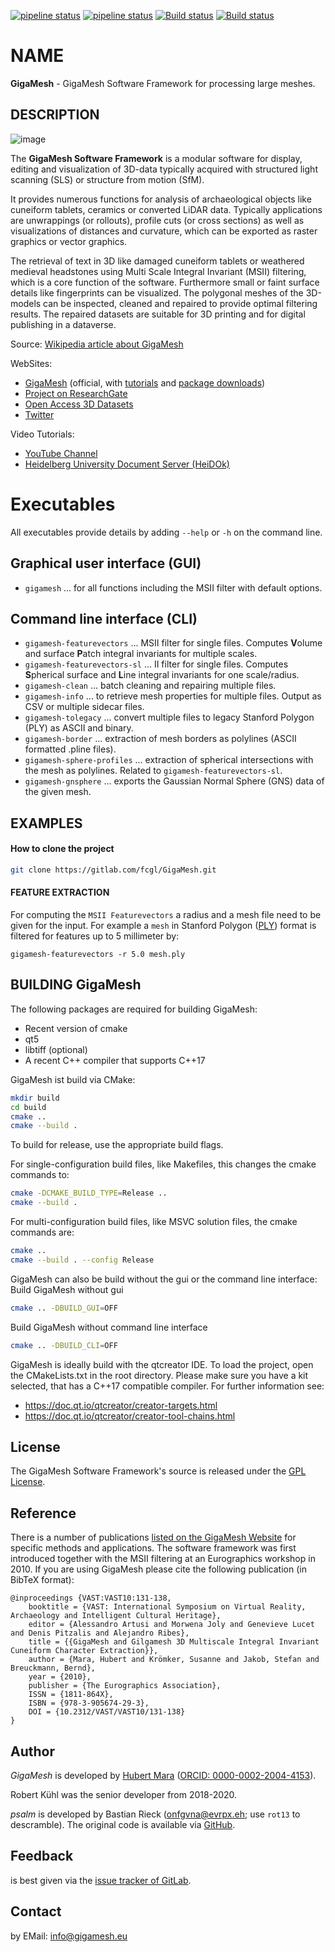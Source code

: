 [![pipeline status](https://gitlab.com/fcgl/GigaMesh/badges/master/pipeline.svg)](https://gitlab.com/fcgl/GigaMesh/-/commits/master)
[![pipeline status](https://gitlab.com/fcgl/GigaMesh/badges/develop/pipeline.svg)](https://gitlab.com/fcgl/GigaMesh/-/commits/develop)
[![Build status](https://ci.appveyor.com/api/projects/status/jbixmroxgb9hkw1p/branch/master?svg=true)](https://ci.appveyor.com/project/rkuehl-iwr/gigamesh/branch/master)
[![Build status](https://ci.appveyor.com/api/projects/status/jbixmroxgb9hkw1p/branch/develop?svg=true)](https://ci.appveyor.com/project/rkuehl-iwr/gigamesh/branch/develop)

# NAME

**GigaMesh** - GigaMesh Software Framework for processing large meshes.

## DESCRIPTION

![image](https://github.com/barionleg/gitgAmesch/assets/102619282/004018df-f9de-4385-997d-2d5bb78904e7)


The **GigaMesh Software Framework** is a modular software for display, editing and visualization of 3D-data 
typically acquired with structured light scanning (SLS) or structure from motion (SfM).

It provides numerous functions for analysis of archaeological objects like cuneiform tablets, ceramics or converted LiDAR data.
Typically applications are unwrappings (or rollouts), profile cuts (or cross sections) as well as visualizations of distances and curvature, 
which can be exported as raster graphics or vector graphics.

The retrieval of text in 3D like damaged cuneiform tablets or weathered medieval headstones using Multi Scale Integral Invariant (MSII) filtering, 
which is a core function of the software. Furthermore small or faint surface details like fingerprints can be visualized.
The polygonal meshes of the 3D-models can be inspected, cleaned and repaired to provide optimal filtering results. 
The repaired datasets are suitable for 3D printing and for digital publishing in a dataverse.

Source: [Wikipedia article about GigaMesh](https://en.wikipedia.org/wiki/GigaMesh_Software_Framework)

WebSites: 
- [GigaMesh](https://gigamesh.eu) (official, with [tutorials](https://gigamesh.eu/tutorials) and [package downloads](https://gigamesh.eu/downloads))
- [Project on ResearchGate](https://www.researchgate.net/project/GigaMesh-Software-Framework)
- [Open Access 3D Datasets](https://heidata.uni-heidelberg.de/dataverse/iwrgraphics)
- [Twitter](https://twitter.com/MeshGiga)

Video Tutorials:
- [YouTube Channel](https://www.youtube.com/channel/UCJSOsw9GX8DnkqnciyVwmLw)
- [Heidelberg University Document Server (HeiDOk)](http://archiv.ub.uni-heidelberg.de/volltextserver/cgi/search/simple?q=+GigaMesh+Software+Framework+Tutorial&_action_search=Search&_action_search=Search&_order=bytitle&basic_srchtype=ALL&_satisfyall=ALL)

# Executables

All executables provide details by adding `--help` or `-h` on the command line.

## Graphical user interface (GUI)
- `gigamesh` ... for all functions including the MSII filter with default options.

## Command line interface (CLI)
- `gigamesh-featurevectors` ...  MSII filter for single files. Computes **V**olume and surface **P**atch integral invariants for multiple scales.
- `gigamesh-featurevectors-sl` ...  II filter for single files. Computes **S**pherical surface and **L**ine integral invariants for one scale/radius.
- `gigamesh-clean` ... batch cleaning and repairing multiple files.
- `gigamesh-info` ... to retrieve mesh properties for multiple files. Output as CSV or multiple sidecar files.
- `gigamesh-tolegacy` ... convert multiple files to legacy Stanford Polygon (PLY) as ASCII and binary.
- `gigamesh-border` ... extraction of mesh borders as polylines (ASCII formatted .pline files).
- `gigamesh-sphere-profiles` ... extraction of spherical intersections with the mesh as polylines. Related to `gigamesh-featurevectors-sl`.
- `gigamesh-gnsphere` ... exports the Gaussian Normal Sphere (GNS) data of the given mesh.

## EXAMPLES 

#### How to clone the project
```sh
git clone https://gitlab.com/fcgl/GigaMesh.git
```

#### FEATURE EXTRACTION

For computing the `MSII Featurevectors` a radius and a mesh file need to be given
for the input. For example a `mesh` in Stanford Polygon ([PLY](https://en.wikipedia.org/wiki/PLY_(file_format))) format is filtered
for features up to 5 millimeter by:

    gigamesh-featurevectors -r 5.0 mesh.ply

BUILDING GigaMesh
--------------

The following packages are required for building GigaMesh:

* Recent version of cmake
* qt5
* libtiff (optional)
* A recent C++ compiler that supports C++17

GigaMesh ist build via CMake:

```sh
mkdir build
cd build
cmake ..
cmake --build .
```

To build for release, use the appropriate build flags.

For single-configuration build files, like Makefiles, this changes the cmake commands to:
```sh
cmake -DCMAKE_BUILD_TYPE=Release ..
cmake --build .
```

For multi-configuration build files, like MSVC solution files, the cmake commands are:
```sh
cmake ..
cmake --build . --config Release
```

GigaMesh can also be build without the gui or the command line interface:
Build GigaMesh without gui
```sh
cmake .. -DBUILD_GUI=OFF
```
Build GigaMesh without command line interface
```sh
cmake .. -DBUILD_CLI=OFF
```

GigaMesh is ideally build with the qtcreator IDE. To load the project, open the CMakeLists.txt in the root directory.
Please make sure you have a kit selected, that has a C++17 compatible compiler. For further information see:
* https://doc.qt.io/qtcreator/creator-targets.html
* https://doc.qt.io/qtcreator/creator-tool-chains.html

License
------

The GigaMesh Software Framework's source is released under the [GPL License](https://www.gnu.org/licenses/gpl-3.0.de.html).

Reference
------
There is a number of publications [listed on the GigaMesh Website](https://gigamesh.eu/publications) for specific methods 
and applications. The software framework was first introduced together with the MSII filtering at an Eurographics workshop 
in 2010. If you are using GigaMesh please cite the following publication (in BibTeX format):
```
@inproceedings {VAST:VAST10:131-138,
    booktitle = {VAST: International Symposium on Virtual Reality, Archaeology and Intelligent Cultural Heritage},
    editor = {Alessandro Artusi and Morwena Joly and Genevieve Lucet and Denis Pitzalis and Alejandro Ribes},
    title = {{GigaMesh and Gilgamesh 3D Multiscale Integral Invariant Cuneiform Character Extraction}},
    author = {Mara, Hubert and Krömker, Susanne and Jakob, Stefan and Breuckmann, Bernd},
    year = {2010},
    publisher = {The Eurographics Association},
    ISSN = {1811-864X},
    ISBN = {978-3-905674-29-3},
    DOI = {10.2312/VAST/VAST10/131-138}
}
```

Author
------

*GigaMesh* is developed by [Hubert Mara](https://hubert-mara.at) ([ORCID: 0000-0002-2004-4153](https://orcid.org/0000-0002-2004-4153)).

Robert Kühl was the senior developer from 2018-2020.

*psalm* is developed by Bastian Rieck (onfgvna@evrpx.eh; use `rot13` to
descramble). The original code is available via [GitHub](https://github.com/Pseudomanifold/psalm).

Feedback
-------
is best given via the [issue tracker of GitLab](https://gitlab.com/fcgl/GigaMesh/issues).

Contact
-------
by EMail: info@gigamesh.eu
